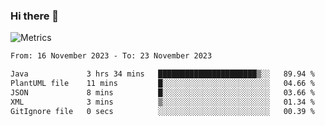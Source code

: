 ### Hi there 👋

![Metrics](https://github.com/radoapx/radoapx/blob/main/github-metrics.svg)

<!--START_SECTION:waka-->

```txt
From: 16 November 2023 - To: 23 November 2023

Java             3 hrs 34 mins   ██████████████████████▒░░   89.94 %
PlantUML file    11 mins         █░░░░░░░░░░░░░░░░░░░░░░░░   04.66 %
JSON             8 mins          █░░░░░░░░░░░░░░░░░░░░░░░░   03.66 %
XML              3 mins          ▒░░░░░░░░░░░░░░░░░░░░░░░░   01.34 %
GitIgnore file   0 secs          ░░░░░░░░░░░░░░░░░░░░░░░░░   00.39 %
```

<!--END_SECTION:waka-->

<!--
**radoapx/radoapx** is a ✨ _special_ ✨ repository because its `README.md` (this file) appears on your GitHub profile.

Here are some ideas to get you started:

- 🔭 I’m currently working on ...
- 🌱 I’m currently learning ...
- 👯 I’m looking to collaborate on ...
- 🤔 I’m looking for help with ...
- 💬 Ask me about ...
- 📫 How to reach me: ...
- 😄 Pronouns: ...
- ⚡ Fun fact: ...
-->

